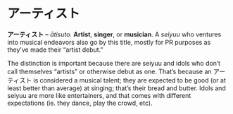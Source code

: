 # アーティスト

**アーティスト** – _ātisuto._ **Artist**, **singer**, or **musician**. A _seiyuu_ who ventures into musical endeavors also go by this title, mostly for PR purposes as they’ve made their “artist debut.”   
  
The distinction is important because there are seiyuu and idols who don’t call themselves “artists” or otherwise debut as one. That’s because an アーティスト is considered a musical talent; they are expected to be good (or at least better than average) at singing; that’s their bread and butter. Idols and seiyuu are more like entertainers, and that comes with different expectations (ie. they dance, play the crowd, etc).

